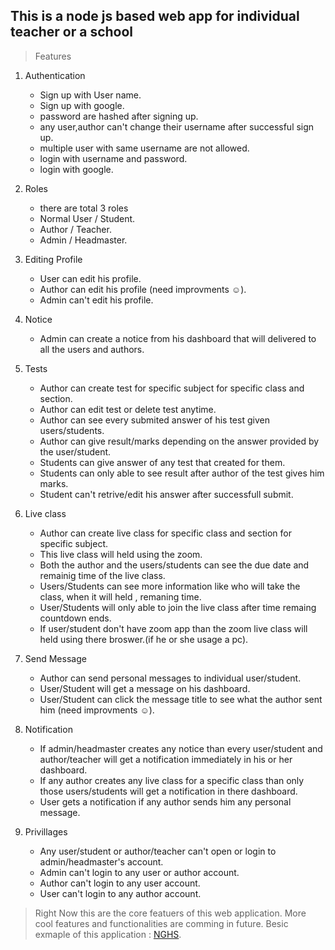 ## This is a node js based web app for individual teacher or a school

> Features 

1. Authentication 
   - Sign up with User name.
   - Sign up with google.
   - password are hashed after signing up.
   - any user,author can't change their username after successful sign up.
   - multiple user with same username are not allowed.
   - login with username and password.
   - login with google.

2. Roles
   - there are total 3 roles
    - Normal User / Student.
    - Author / Teacher.
    - Admin / Headmaster.

3. Editing Profile
   - User can edit his profile.  
   - Author can edit his profile (need improvments :relaxed:).
   - Admin can't edit his profile.

4. Notice
   - Admin can create a notice from his dashboard that will delivered to all the users and authors.

5. Tests
   - Author can create test for specific subject for specific class and section.
   - Author can edit test or delete test anytime.
   - Author can see every submited answer of his test given users/students.
   - Author can give result/marks depending on the answer provided by the user/student.
   - Students can give answer of any test that created for them.
   - Students can only able to see result after author of the test gives him marks.
   - Student can't retrive/edit his answer after successfull submit.

6. Live class
   - Author can create live class for specific class and section for specific subject.
   - This live class will held using the zoom.
   - Both the author and the users/students can see the due date and remainig time of the live class.
   - Users/Students can see more information like who will take the class, when it will held , remaning time.
   - User/Students will only able to join the live class after time remaing countdown ends.
   - If user/student don't have zoom app than the zoom live class will held using there broswer.(if he or she usage a pc).

7. Send Message
   - Author can send personal messages to individual user/student.
   - User/Student will get a message on his dashboard.
   - User/Student can click the message title to see what the author sent him (need improvments :relaxed:).

7. Notification
   - If admin/headmaster creates any notice than every user/student and author/teacher will get a notification immediately in his or her dashboard.
   - If any author creates any live class for a specific class than only those users/students will get a notification in there dashboard.
   - User gets a notification if any author sends him any personal message.

8. Privillages
   - Any user/student or author/teacher can't open or login to  admin/headmaster's account.
   - Admin can't login to any user or author account.
   - Author can't login to any user account.
   - User can't login to any author account.


> Right Now this are the core featuers of this web application. More cool features and functionalities are comming in future. Besic exmaple of this application : [NGHS](https://afternoon-citadel-20931.herokuapp.com).

